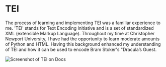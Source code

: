  # TEI
 
The process of learning and implementing TEI was a familiar experience to me. 'TEI' stands for Text Encoding Initiative and is a set of standardized XML (extensible Markup Language). Throughout my time at Christopher Newport University, I have had the opportunity to learn moderate amounts of Python and HTML. Having this background enhanced my understanding of TEI and how it can be used to encode Bram Stoker's "Dracula’s Guest.


![Screenshot of TEI on Docs](https://Mmart04.github.io/BlogMart/images/TEI-docs.jpg)
